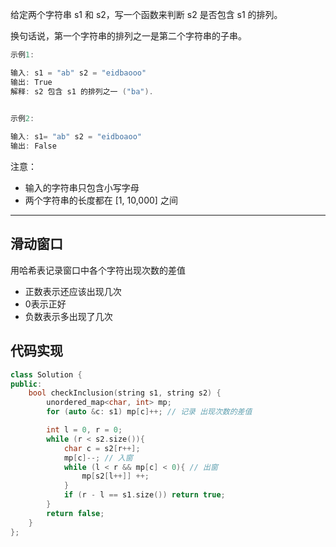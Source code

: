 给定两个字符串 s1 和 s2，写一个函数来判断 s2 是否包含 s1 的排列。

换句话说，第一个字符串的排列之一是第二个字符串的子串。

```cpp
示例1:

输入: s1 = "ab" s2 = "eidbaooo"
输出: True
解释: s2 包含 s1 的排列之一 ("ba").
 

示例2:

输入: s1= "ab" s2 = "eidboaoo"
输出: False
```

注意：

- 输入的字符串只包含小写字母
- 两个字符串的长度都在 [1, 10,000] 之间

---

## 滑动窗口

用哈希表记录窗口中各个字符出现次数的差值

- 正数表示还应该出现几次
- 0表示正好
- 负数表示多出现了几次


## 代码实现

```cpp
class Solution {
public:
    bool checkInclusion(string s1, string s2) {
        unordered_map<char, int> mp;
        for (auto &c: s1) mp[c]++; // 记录 出现次数的差值

        int l = 0, r = 0;
        while (r < s2.size()){
            char c = s2[r++];
            mp[c]--; // 入窗
            while (l < r && mp[c] < 0){ // 出窗
                mp[s2[l++]] ++;
            }
            if (r - l == s1.size()) return true;
        }
        return false;
    }
};
```